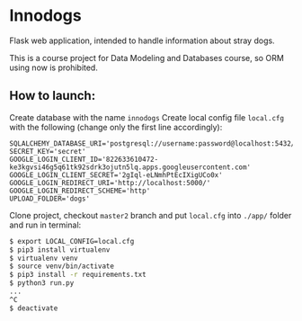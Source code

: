 # Innodogs
Flask web application, intended to handle information about stray dogs.

This is a course project for Data Modeling and Databases course, so ORM using now is prohibited.

## How to launch:
Create database with the name `innodogs`
Create local config file `local.cfg` with the following (change only the first line accordingly):
```
SQLALCHEMY_DATABASE_URI='postgresql://username:password@localhost:5432/innodogs'
SECRET_KEY='secret'
GOOGLE_LOGIN_CLIENT_ID='822633610472-ke3kgvsi46g5q61tk92sdrk3ojutn5lq.apps.googleusercontent.com'
GOOGLE_LOGIN_CLIENT_SECRET='2gIql-eLNmhPtEcIXigUCo0x'
GOOGLE_LOGIN_REDIRECT_URI='http://localhost:5000/'
GOOGLE_LOGIN_REDIRECT_SCHEME='http'
UPLOAD_FOLDER='dogs'
```

Clone project, checkout `master2` branch and put `local.cfg` into `./app/` folder and run in terminal:
```sh
$ export LOCAL_CONFIG=local.cfg
$ pip3 install virtualenv
$ virtualenv venv
$ source venv/bin/activate
$ pip3 install -r requirements.txt
$ python3 run.py
...
^C
$ deactivate
```
